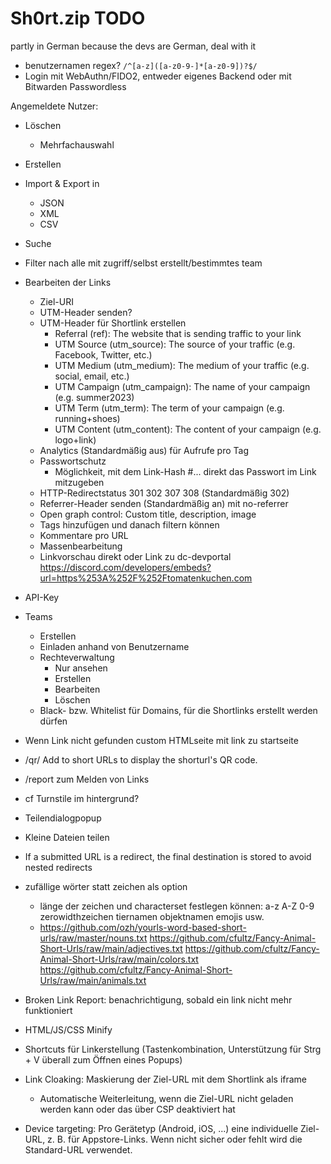 # Sh0rt.zip TODO

partly in German because the devs are German, deal with it

- benutzernamen regex? `/^[a-z]([a-z0-9-]*[a-z0-9])?$/`
- Login mit WebAuthn/FIDO2, entweder eigenes Backend oder mit Bitwarden Passwordless

Angemeldete Nutzer:
- Löschen
	- Mehrfachauswahl
- Erstellen
- Import & Export in
	- JSON
	- XML
	- CSV
- Suche
- Filter nach alle mit zugriff/selbst erstellt/bestimmtes team
- Bearbeiten der Links
	- Ziel-URI
	- UTM-Header senden?
	- UTM-Header für Shortlink erstellen
		- Referral (ref): The website that is sending traffic to your link
		- UTM Source (utm_source): The source of your traffic (e.g. Facebook, Twitter, etc.)
		- UTM Medium (utm_medium): The medium of your traffic (e.g. social, email, etc.)
		- UTM Campaign (utm_campaign): The name of your campaign (e.g. summer2023)
		- UTM Term (utm_term): The term of your campaign (e.g. running+shoes)
		- UTM Content (utm_content): The content of your campaign (e.g. logo+link)
	- Analytics (Standardmäßig aus) für Aufrufe pro Tag
	- Passwortschutz
		- Möglichkeit, mit dem Link-Hash #... direkt das Passwort im Link mitzugeben
	- HTTP-Redirectstatus 301 302 307 308 (Standardmäßig 302)
	- Referrer-Header senden (Standardmäßig an) mit no-referrer
	- Open graph control: Custom title, description, image
	- Tags hinzufügen und danach filtern können
	- Kommentare pro URL
	- Massenbearbeitung
	- Linkvorschau direkt oder Link zu dc-devportal https://discord.com/developers/embeds?url=https%253A%252F%252Ftomatenkuchen.com
- API-Key
- Teams
	- Erstellen
	- Einladen anhand von Benutzername
	- Rechteverwaltung
		- Nur ansehen
		- Erstellen
		- Bearbeiten
		- Löschen
	- Black- bzw. Whitelist für Domains, für die Shortlinks erstellt werden dürfen

- Wenn Link nicht gefunden custom HTMLseite mit link zu startseite
- /qr/ Add to short URLs to display the shorturl's QR code.
- /report zum Melden von Links
- cf Turnstile im hintergrund?
- Teilendialogpopup
- Kleine Dateien teilen
- If a submitted URL is a redirect, the final destination is stored to avoid nested redirects
- zufällige wörter statt zeichen als option
	- länge der zeichen und characterset festlegen können: a-z A-Z 0-9 zerowidthzeichen tiernamen objektnamen emojis usw.
	- https://github.com/ozh/yourls-word-based-short-urls/raw/master/nouns.txt https://github.com/cfultz/Fancy-Animal-Short-Urls/raw/main/adjectives.txt https://github.com/cfultz/Fancy-Animal-Short-Urls/raw/main/colors.txt https://github.com/cfultz/Fancy-Animal-Short-Urls/raw/main/animals.txt
- Broken Link Report: benachrichtigung, sobald ein link nicht mehr funktioniert
- HTML/JS/CSS Minify
- Shortcuts für Linkerstellung (Tastenkombination, Unterstützung für Strg + V überall zum Öffnen eines Popups)
- Link Cloaking: Maskierung der Ziel-URL mit dem Shortlink als iframe
	- Automatische Weiterleitung, wenn die Ziel-URL nicht geladen werden kann oder das über CSP deaktiviert hat
- Device targeting: Pro Gerätetyp (Android, iOS, ...) eine individuelle Ziel-URL, z. B. für Appstore-Links. Wenn nicht sicher oder fehlt wird die Standard-URL verwendet.
